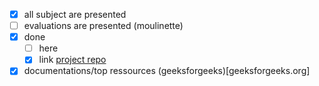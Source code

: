 - [x] all subject are presented
- [ ] evaluations are presented (moulinette)
- [x] done
  - [ ] here
  - [x] link [project repo](https://github.com/mohaslimani/piscine_reloaded)
- [x] documentations/top ressources (geeksforgeeks)[geeksforgeeks.org]
